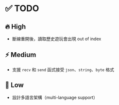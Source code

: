 # ✅ TODO

## 🔥 High
- 斷線重開後，讀取歷史遊玩會出現 out of index

## ⚡ Medium
- 支援 `recv` 和 `send` 函式接受 `json`、`string`、`byte` 格式

## 🧊 Low
- 設計多語言架構（multi-language support）
